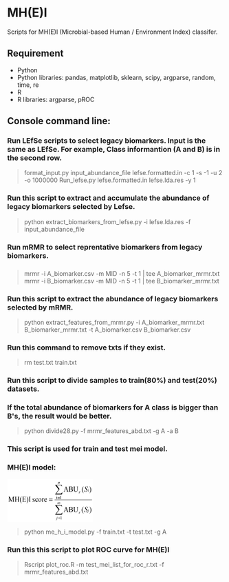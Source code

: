 # MH(E)I
Scripts for MH(E)I (Microbial-based Human / Environment Index) classifer.

## Requirement
* Python
* Python libraries: pandas, matplotlib, sklearn, scipy, argparse, random, time, re
* R
* R libraries: argparse, pROC

## Console command line:
### Run LEfSe scripts to select legacy biomarkers. Input is the same as LEfSe. For example, Class informantion (A and B) is in the second row.
> format_input.py input_abundance_file lefse.formatted.in -c 1 -s -1 -u 2 -o 1000000
> Run_lefse.py lefse.formatted.in lefse.lda.res -y 1

### Run this script to extract and accumulate the abundance of legacy biomarkers selected by Lefse.
> python extract_biomarkers_from_lefse.py -i lefse.lda.res -f input_abundance_file

### Run mRMR to select reprentative biomarkers from legacy biomarkers.
###
> mrmr -i A_biomarker.csv -m MID -n 5 -t 1 | tee A_biomarker_mrmr.txt
> mrmr -i B_biomarker.csv -m MID -n 5 -t 1 | tee B_biomarker_mrmr.txt

### Run this script to extract the abundance of legacy biomarkers selected by mRMR.
> python extract_features_from_mrmr.py -i A_biomarker_mrmr.txt B_biomarker_mrmr.txt -t A_biomarker.csv B_biomarker.csv 

### Run this command to remove txts if they exist.
> rm test.txt train.txt

### Run this script to divide samples to train(80%) and test(20%) datasets.
### If the total abundance of biomarkers for A class is bigger than B's, the result would be better.
>python divide28.py -f mrmr_features_abd.txt -g A -a B

### This script is used for train and test mei model.
### MH(E)I model: 
<img src="./m1.png" width = "200" height = "100" alt="linux" align=center />  
 
> python me_h_i_model.py -f train.txt -t test.txt -g A

### Run this this script to plot ROC curve for MH(E)I
>Rscript plot_roc.R -m test_mei_list_for_roc_r.txt -f mrmr_features_abd.txt
